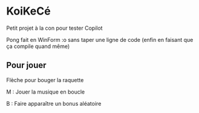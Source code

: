 # KoiKeCé

Petit projet à la con pour tester Copilot

Pong fait en WinForm :o sans taper une ligne de code (enfin en faisant que ça compile quand même)

## Pour jouer

Flèche pour bouger la raquette

M : Jouer la musique en boucle

B : Faire apparaître un bonus aléatoire
